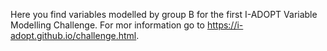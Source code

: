 Here you find variables modelled by group B for the first I-ADOPT Variable Modelling Challenge. For mor information go to https://i-adopt.github.io/challenge.html.
